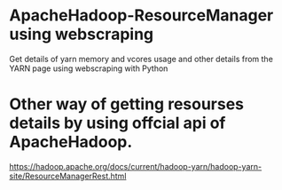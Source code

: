 # ApacheHadoop-ResourceManager using webscraping
Get details of yarn memory and vcores usage and other details from the YARN page using webscraping with Python

# Other way of getting resourses details by using offcial api of ApacheHadoop.
https://hadoop.apache.org/docs/current/hadoop-yarn/hadoop-yarn-site/ResourceManagerRest.html

